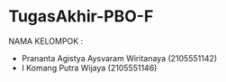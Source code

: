 # TugasAkhir-PBO-F

NAMA KELOMPOK : 

- Prananta Agistya Aysvaram Wiritanaya (2105551142)
- I Komang Putra Wijaya (2105551146)
